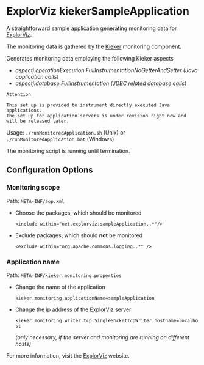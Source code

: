 # ExplorViz kiekerSampleApplication
A straightforward sample application generating monitoring data for [ExplorViz](https://www.explorviz.net).

The monitoring data is gathered by the [Kieker](http://kieker-monitoring.net/) monitoring component.

Generates monitoring data employing the following Kieker aspects
- *aspectj.operationExecution.FullInstrumentationNoGetterAndSetter (Java application calls)*
- *aspectj.database.Fullinstrumentation (JDBC related database calls)*

```
Attention

This set up is provided to instrument directly executed Java applications.
The set up for application servers is under revision right now and will be released later.
```
Usage:
`./runMonitoredApplication.sh` (Unix) or `./runMonitoredApplication.bat` (Windows)

The monitoring script is running until termination.

## Configuration Options
### Monitoring scope
Path: `META-INF/aop.xml`
- Choose the packages, which should be monitored

	`<include within="net.explorviz.sampleApplication..*"/>`
- Exclude packages, which should **not** be monitored

	`<exclude within="org.apache.commons.logging..*" />`
	
### Application name
Path: `META-INF/kieker.monitoring.properties`
- Change the name of the application

	`kieker.monitoring.applicationName=sampleApplication`
- Change the ip address of the ExplorViz server
	
	`kieker.monitoring.writer.tcp.SingleSocketTcpWriter.hostname=localhost`
	
	*(only necessary, if the server and monitoring are running on different hosts)*

For more information, visit the [ExplorViz](https://www.explorviz.net) website.
